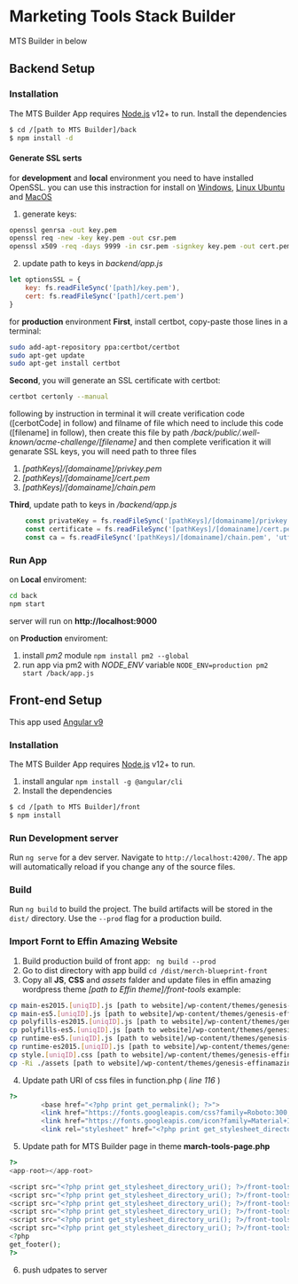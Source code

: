 # Marketing Tools Stack Builder
MTS Builder in below
## Backend Setup

### Installation

The MTS Builder App requires [Node.js](https://nodejs.org/) v12+ to run.
Install the dependencies
```sh
$ cd /[path to MTS Builder]/back
$ npm install -d
```
#### Generate SSL serts 
for **development** and **local** environment 
you need to have installed OpenSSL. you can use this instraction for install on [Windows](https://tecadmin.net/install-openssl-on-windows/), [Linux Ubuntu](https://cloudwafer.com/blog/installing-openssl-on-ubuntu-16-04-18-04/) and [MacOS](http://macappstore.org/openssl/)

1. generate keys:
```sh
openssl genrsa -out key.pem
openssl req -new -key key.pem -out csr.pem
openssl x509 -req -days 9999 -in csr.pem -signkey key.pem -out cert.pem
```
2. update path to keys in _backend/app.js_
```javascript
let optionsSSL = {
    key: fs.readFileSync('[path]/key.pem'),
    cert: fs.readFileSync('[path]/cert.pem')
}
```
for **production** environment
**First**, install certbot, copy-paste those lines in a terminal:
```sh
sudo add-apt-repository ppa:certbot/certbot
sudo apt-get update
sudo apt-get install certbot
```
**Second**, you will generate an SSL certificate with certbot:
```sh
certbot certonly --manual
```
following by instruction in terminal it will create verification code ([cerbotCode] in follow) and filname of file which need to include this code ([filename] in follow), then create this file by path _/back/public/.well-known/acme-challenge/[filename]_
and then complete verification 
it will genarate SSL keys, you will need path to three files 
1. _[pathKeys]/[domainame]/privkey.pem_
2. _[pathKeys]/[domainame]/cert.pem_
3. _[pathKeys]/[domainame]/chain.pem_
 
**Third**, update path to keys in _/backend/app.js_
```javascript
    const privateKey = fs.readFileSync('[pathKeys]/[domainame]/privkey.pem', 'utf8');
    const certificate = fs.readFileSync('[pathKeys]/[domainame]/cert.pem', 'utf8');
    const ca = fs.readFileSync('[pathKeys]/[domainame]/chain.pem', 'utf8');
```
### Run App
on **Local** enviroment:
```sh
cd back
npm start
```
server will run on __http://localhost:9000__ 

on **Production** enviroment:
1. install _pm2_ module
``
npm install pm2 --global
``
2. run app via pm2 with _NODE_ENV_ variable
``
NODE_ENV=production pm2 start /back/app.js
``

## Front-end Setup
This app used [Angular v9](https://angular.io/docs)

### Installation
The MTS Builder App requires [Node.js](https://nodejs.org/) v12+ to run.
1. install angular 
``
npm install -g @angular/cli
``
2. Install the dependencies
```sh
$ cd /[path to MTS Builder]/front
$ npm install
```
### Run Development server

Run `ng serve` for a dev server. Navigate to `http://localhost:4200/`. The app will automatically reload if you change any of the source files.

### Build

Run `ng build` to build the project. The build artifacts will be stored in the `dist/` directory. Use the `--prod` flag for a production build.

### Import Fornt to Effin Amazing Website
1. Build production build of front app:
`` ng build --prod``
2. Go to dist directory with app build
``cd /dist/merch-blueprint-front``
3. Copy all **JS**, **CSS** and _assets_ falder and update files in effin amazing wordpress theme _[path to Effin theme]/front-tools_
example: 
```sh
cp main-es2015.[uniqID].js [path to website]/wp-content/themes/genesis-effinamazing/front-tools
cp main-es5.[uniqID].js [path to website]/wp-content/themes/genesis-effinamazing/front-tools
cp polyfills-es2015.[uniqID].js [path to website]/wp-content/themes/genesis-effinamazing/front-tools
cp polyfills-es5.[uniqID].js [path to website]/wp-content/themes/genesis-effinamazing/front-tools
cp runtime-es5.[uniqID].js [path to website]/wp-content/themes/genesis-effinamazing/front-tools
cp runtime-es2015.[uniqID].js [path to website]/wp-content/themes/genesis-effinamazing/front-tools
cp style.[uniqID].css [path to website]/wp-content/themes/genesis-effinamazing/front-tools
cp -Ri ./assets [path to website]/wp-content/themes/genesis-effinamazing/front-tools
```
4. Update path URI of css files in function.php ( _line 116_ )
```PHP
?>
		<base href="<?php print get_permalink(); ?>">
		<link href="https://fonts.googleapis.com/css?family=Roboto:300,400,500&display=swap" rel="stylesheet">
		<link href="https://fonts.googleapis.com/icon?family=Material+Icons" rel="stylesheet">
		<link rel="stylesheet" href="<?php print get_stylesheet_directory_uri(); ?>/front-tools/styles.[uniqID].css">
```
5. Update path for MTS Builder page in theme __march-tools-page.php__
```PHP
?>
<app-root></app-root>

<script src="<?php print get_stylesheet_directory_uri(); ?>/front-tools/runtime-es2015.[uniqID].js" type="module"></script>
<script src="<?php print get_stylesheet_directory_uri(); ?>/front-tools/runtime-es5.[uniqID].js" nomodule defer></script>
<script src="<?php print get_stylesheet_directory_uri(); ?>/front-tools/polyfills-es5.[uniqID].js" nomodule defer></script>
<script src="<?php print get_stylesheet_directory_uri(); ?>/front-tools/polyfills-es2015.[uniqID].js" type="module"></script>
<script src="<?php print get_stylesheet_directory_uri(); ?>/front-tools/main-es2015.[uniqID].js" type="module"></script>
<script src="<?php print get_stylesheet_directory_uri(); ?>/front-tools/main-es5.[uniqID].js" nomodule defer></script>
<?php 
get_footer();
?>
```
6. push udpates to server
